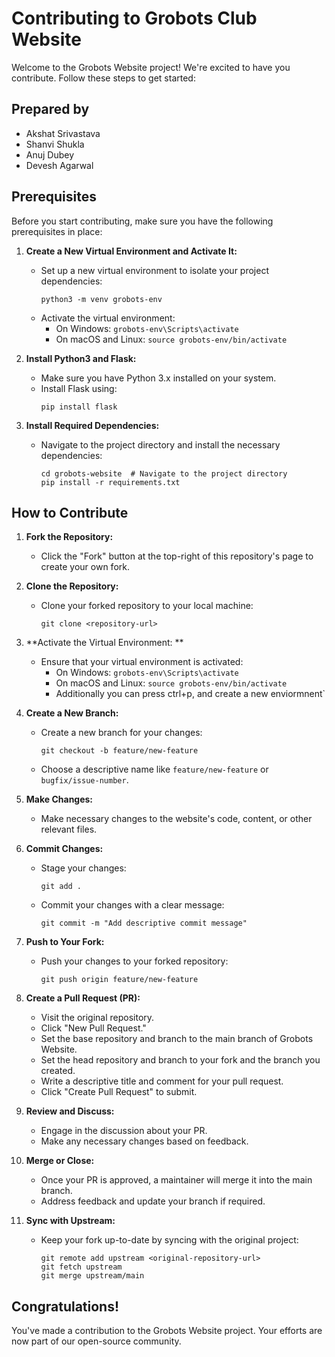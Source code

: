 # Contributing to Grobots Club Website

Welcome to the Grobots Website project! We're excited to have you contribute. Follow these steps to get started:

## Prepared by
- Akshat Srivastava
- Shanvi Shukla
- Anuj Dubey
- Devesh Agarwal


## Prerequisites

Before you start contributing, make sure you have the following prerequisites in place:

1. **Create a New Virtual Environment and Activate It:**
   - Set up a new virtual environment to isolate your project dependencies:
     ```
     python3 -m venv grobots-env
     ```
   - Activate the virtual environment:
     - On Windows: `grobots-env\Scripts\activate`
     - On macOS and Linux: `source grobots-env/bin/activate`

2. **Install Python3 and Flask:**
   - Make sure you have Python 3.x installed on your system.
   - Install Flask using:
     ```
     pip install flask
     ```

3. **Install Required Dependencies:**
   - Navigate to the project directory and install the necessary dependencies:
     ```
     cd grobots-website  # Navigate to the project directory
     pip install -r requirements.txt
     ```

## How to Contribute

1. **Fork the Repository:**
   - Click the "Fork" button at the top-right of this repository's page to create your own fork.

2. **Clone the Repository:**
   - Clone your forked repository to your local machine:
     ```
     git clone <repository-url>
     ```

3. **Activate the Virtual Environment: **
   - Ensure that your virtual environment is activated:
     - On Windows: `grobots-env\Scripts\activate`
     - On macOS and Linux: `source grobots-env/bin/activate`
     - Additionally you can press ctrl+p, and create a new enviormnent`

4. **Create a New Branch:**
   - Create a new branch for your changes:
     ```
     git checkout -b feature/new-feature
     ```
   - Choose a descriptive name like `feature/new-feature` or `bugfix/issue-number`.

5. **Make Changes:**
   - Make necessary changes to the website's code, content, or other relevant files.

6. **Commit Changes:**
   - Stage your changes:
     ```
     git add .
     ```
   - Commit your changes with a clear message:
     ```
     git commit -m "Add descriptive commit message"
     ```

7. **Push to Your Fork:**
   - Push your changes to your forked repository:
     ```
     git push origin feature/new-feature
     ```

8. **Create a Pull Request (PR):**
   - Visit the original repository.
   - Click "New Pull Request."
   - Set the base repository and branch to the main branch of Grobots Website.
   - Set the head repository and branch to your fork and the branch you created.
   - Write a descriptive title and comment for your pull request.
   - Click "Create Pull Request" to submit.

9. **Review and Discuss:**
   - Engage in the discussion about your PR.
   - Make any necessary changes based on feedback.

10. **Merge or Close:**
    - Once your PR is approved, a maintainer will merge it into the main branch.
    - Address feedback and update your branch if required.

11. **Sync with Upstream:**
    - Keep your fork up-to-date by syncing with the original project:
      ```
      git remote add upstream <original-repository-url>
      git fetch upstream
      git merge upstream/main
      ```

## Congratulations!
You've made a contribution to the Grobots Website project. Your efforts are now part of our open-source community.
